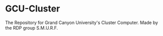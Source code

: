# GCU-Cluster
The Repository for Grand Canyon University's Cluster Computer. Made by the RDP group S.M.U.R.F.
